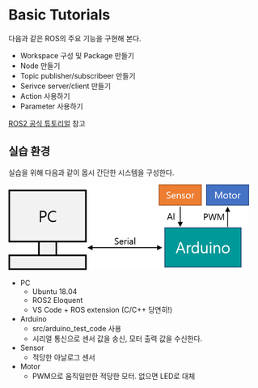 # Basic Tutorials
다음과 같은 ROS의 주요 기능을 구현해 본다.
 - Workspace 구성 및 Package 만들기
 - Node 만들기
 - Topic publisher/subscribeer 만들기
 - Serivce server/client 만들기
 - Action 사용하기
 - Parameter 사용하기

[ROS2 공식 튜토리얼](https://index.ros.org/doc/ros2/Tutorials/#tutorials) 참고

## 실습 환경
실습을 위해 다음과 같이 몹시 간단한 시스템을 구성한다.

![system_for_tutorial](/images/basic_tutorials_system.png)

 - PC
   - Ubuntu 18.04
   - ROS2 Eloquent
   - VS Code + ROS extension (C/C++ 당연히!)
 - Arduino
   - src/arduino_test_code 사용
   - 시리얼 통신으로 센서 값을 송신, 모터 출력 값을 수신한다.
 - Sensor
   - 적당한 아날로그 센서
 - Motor
   - PWM으로 움직일만한 적당한 모터. 없으면 LED로 대체



